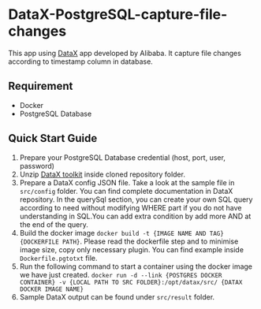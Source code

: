 # DataX-PostgreSQL-capture-file-changes
This app using [DataX](https://github.com/alibaba/DataX.git) app developed by Alibaba. It capture file changes according to timestamp column in database.

## Requirement
- Docker
- PostgreSQL Database

## Quick Start Guide
1. Prepare your PostgreSQL Database credential (host, port, user, password)
2. Unzip [DataX toolkit](https://datax-opensource.oss-cn-hangzhou.aliyuncs.com/202309/datax.tar.gz) inside cloned repository folder.
3. Prepare a DataX config JSON file. Take a look at the sample file in `src/config` folder. You can find complete documentation in DataX repository. In the querySql section, you can create your own SQL query according to need without modifying WHERE part if you do not have understanding in SQL.You can add extra condition by add more AND at the end of the query. 
4. Build the docker image `docker build -t {IMAGE NAME AND TAG} {DOCKERFILE PATH}`. Please read the dockerfile step and to minimise image size, copy only necessary plugin. You can find example inside `Dockerfile.pgtotxt` file.
5. Run the following command to start a container using the docker image we have just created.  `docker run -d --link {POSTGRES DOCKER CONTAINER} -v {LOCAL PATH TO SRC FOLDER}:/opt/datax/src/ {DATAX DOCKER IMAGE NAME}`
6. Sample DataX output can be found under `src/result` folder.
